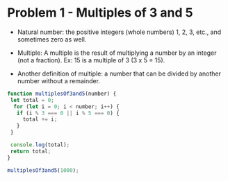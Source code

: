 # Problem 1 - Multiples of 3 and 5

- Natural number: the positive integers (whole numbers) 1, 2, 3, etc., and sometimes zero as well.

- Multiple: A multiple is the result of multiplying a number by an integer (not a fraction). Ex: 15 is a multiple of 3 (3 x 5 = 15).

- Another definition of multiple: a number that can be divided by another number without a remainder.

```js
function multiplesOf3and5(number) {
 let total = 0;
  for (let i = 0; i < number; i++) {
   if (i % 3 === 0 || i % 5 === 0) {
     total += i;
   }
 }

 console.log(total);
 return total;
}

multiplesOf3and5(1000);
```